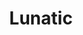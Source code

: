 ---
git: https://github.com/lunatic-solutions/lunatic
logohandle: lunaticsolutions
sort: lunatic
title: Lunatic
twitter: https://x.com/lunatic_runtime
website: https://lunatic.solutions/
---